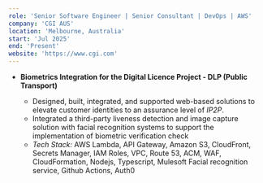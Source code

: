 ```yaml
---
role: 'Senior Software Engineer | Senior Consultant | DevOps | AWS'
company: 'CGI AUS'
location: 'Melbourne, Australia'
start: 'Jul 2025'
end: 'Present'
website: 'https://www.cgi.com'
---
```


- **Biometrics Integration for the Digital Licence Project - DLP (Public Transport)​**

  - Designed, built, integrated, and supported web-based solutions to elevate customer identities to an assurance level of _IP2P_.
  - Integrated a third-party liveness detection and image capture solution with facial recognition systems to support the implementation of biometric verification check
  - _Tech Stack:_ AWS Lambda, API Gateway, Amazon S3, CloudFront, Secrets Manager, IAM Roles, VPC, Route 53, ACM, WAF, CloudFormation, Nodejs, Typescript, Mulesoft Facial recognition service, Github Actions, Auth0
